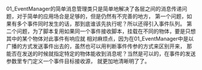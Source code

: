 01_EventManager的简单消息管理类只是简单地解决了各层之间的消息传递问题，对于简单的应用场合是足够的，但是仍然有不完善的地方，
 第一个问题，如果有多个事件同时发生的话，那到底谁该先执行呢？所以还得引入事件队列。
 第二个问题，为了脚本复用如果同一个事件接收脚本，挂载在不同的物体，要是只想其中的某个物体对此事件有响应就
 相对麻烦点，因为在01_EventManager中是以广播的方式发送事件出去的，虽然也可以用判断事件传参的方式来区别开来，
 那能否在发送的时候就指定特定的物体能收到消息呢？当然是可以的，在事件的发送参数里专门定义一个事件目标接收源，
 就更加地清晰明了了。
